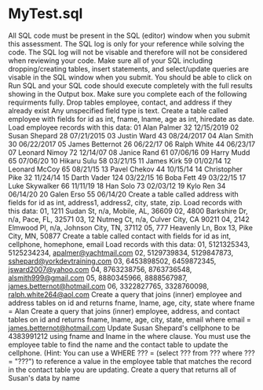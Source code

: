 # MyTest.sql
All SQL code must be present in the SQL (editor) window when you submit this assessment.  The SQL log is only for your reference while solving the code.  The SQL log will not be visable and therefore will not be considered when reviewing your code.  Make sure all of your SQL including dropping/creating tables, insert statements, and select/update queries are visable in the SQL window when you submit.  You should be able to click on Run SQL and your SQL code should execute completely with the full results showing in the Output box.  Make sure you complete each of the following requirments fully.  Drop tables employee, contact, and address if they already exist  Any unspecified field type is text.  Create a table called employee with fields for id as int, fname, lname, age as int, hiredate as date.  Load employee records with this data:  01 Alan Palmer  32  12/15/2019  02 Susan Shepard  28  07/21/2015  03 Justin Ward   43 08/24/2017  04 Alan Smith  30  06/22/2017  05 James Betternot 26 06/22/17  06 Ralph White  44  06/23/17  07 Leonard Nimoy 72 12/14/07  08 Janice Rand  61 07/06/16  09 Harry Mudd 65 07/06/20  10 Hikaru Sulu 58 03/21/15  11 James Kirk  59 01/02/14  12 Leonard McCoy 65 08/21/15  13 Pavel Chekov  44 10/15/14  14 Christopher Pike 32 11/24/14  15 Darth Vader 124 03/22/15  16 Boba Fett 49 03/22/15  17 Luke Skywalker 66 11/11/19  18 Han Solo 73 02/03/12  19 Kylo Ren  34 06/14/20  20 Galen Erso  55 06/14/20     Create a table called address with fields for id as int, address1, address2, city, state, zip.  Load records with this data:  01, 1211 Sudan St, n/a, Mobile, AL, 36609  02,  4800 Barkshire Dr, n/a, Pace, FL, 32571  03,  12 Nutmeg Ct, n/a, Culver City, CA 90211  04,  2142 Elmwood Pl, n/a, Johnson City, TN, 37112  05, 777 Heavenly Ln, Box 13, Pike City, MN, 50877  Create a table called contact with fields for id as int, cellphone, homephone, email  Load records with this data:  01, 5121325343, 5125234234, apalmer@yachtmail.com  02, 5129739834, 5129847873, sshepard@yorkdevtraining.com  03, 6453898502, 6459872345,  jsward2007@yahoo.com  04, 8763238756, 8763736548, alsmith999@gmail.com  05, 8880345966, 8888567987, james.betternot@hotmail.com  06, 3322827765, 3328760098, ralph.white264@aol.com  Create a query that joins (inner) employee and address tables on id and returns fname, lname, age, city, state where fname = Alan   Create a query that joins (inner) employee, address, and contact tables on id and returns fname, lname, age, city, state, email where email  =  james.betternot@hotmail.com  Update Susan Shepard's cellphone to be 4383991212 using fname and lname in the where clause. You must use the employee table to find the name and the contact table to update the cellphone. (Hint: You can use a WHERE ??? = (select ??? from ??? where ??? = "???") to reference a value in the employee table that matches the record in the contact table you are updating.  Create a query that returns all of Susan's data by name
